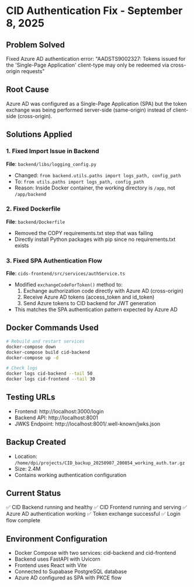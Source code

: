 # CID Authentication Fix - September 8, 2025

## Problem Solved
Fixed Azure AD authentication error: "AADSTS9002327: Tokens issued for the 'Single-Page Application' client-type may only be redeemed via cross-origin requests"

## Root Cause
Azure AD was configured as a Single-Page Application (SPA) but the token exchange was being performed server-side (same-origin) instead of client-side (cross-origin).

## Solutions Applied

### 1. Fixed Import Issue in Backend
**File**: `backend/libs/logging_config.py`
- Changed: `from backend.utils.paths import logs_path, config_path`
- To: `from utils.paths import logs_path, config_path`
- Reason: Inside Docker container, the working directory is `/app`, not `/app/backend`

### 2. Fixed Dockerfile
**File**: `backend/Dockerfile`
- Removed the COPY requirements.txt step that was failing
- Directly install Python packages with pip since no requirements.txt exists

### 3. Fixed SPA Authentication Flow
**File**: `cids-frontend/src/services/authService.ts`
- Modified `exchangeCodeForToken()` method to:
  1. Exchange authorization code directly with Azure AD (cross-origin)
  2. Receive Azure AD tokens (access_token and id_token)
  3. Send Azure tokens to CID backend for JWT generation
- This matches the SPA authentication pattern expected by Azure AD

## Docker Commands Used
```bash
# Rebuild and restart services
docker-compose down
docker-compose build cid-backend
docker-compose up -d

# Check logs
docker logs cid-backend --tail 50
docker logs cid-frontend --tail 30
```

## Testing URLs
- Frontend: http://localhost:3000/login
- Backend API: http://localhost:8001
- JWKS Endpoint: http://localhost:8001/.well-known/jwks.json

## Backup Created
- Location: `/home/dpi/projects/CID_backup_20250907_200854_working_auth.tar.gz`
- Size: 2.4M
- Contains working authentication configuration

## Current Status
✅ CID Backend running and healthy
✅ CID Frontend running and serving
✅ Azure AD authentication working
✅ Token exchange successful
✅ Login flow complete

## Environment Configuration
- Docker Compose with two services: cid-backend and cid-frontend
- Backend uses FastAPI with Uvicorn
- Frontend uses React with Vite
- Connected to Supabase PostgreSQL database
- Azure AD configured as SPA with PKCE flow